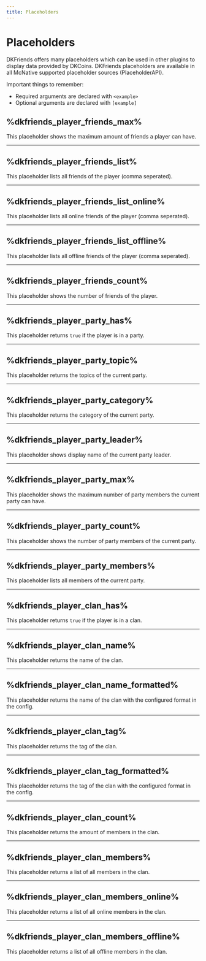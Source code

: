 ```yaml
---
title: Placeholders
---
```


# Placeholders

DKFriends offers many placeholders which can be used in other plugins to display data provided by DKCoins.
DKFriends placeholders are available in all McNative supported placeholder sources (PlaceholderAPI).

Important things to remember:
* Required arguments are declared with ```<example>```
* Optional arguments are declared with ```[example]```

## %dkfriends_player_friends_max%

This placeholder shows the maximum amount of friends a player can have.

***

## %dkfriends_player_friends_list%

This placeholder lists all friends of the player (comma seperated).

***

## %dkfriends_player_friends_list_online%

This placeholder lists all online friends of the player (comma seperated).

***

## %dkfriends_player_friends_list_offline%

This placeholder lists all offline friends of the player (comma seperated).

***

## %dkfriends_player_friends_count%

This placeholder shows the number of friends of the player.

***

## %dkfriends_player_party_has%

This placeholder returns `true` if the player is in a party.

***

## %dkfriends_player_party_topic%

This placeholder returns the topics of the current party.

***

## %dkfriends_player_party_category%

This placeholder returns the category of the current party.

***

## %dkfriends_player_party_leader%

This placeholder shows display name of the current party leader.

***

## %dkfriends_player_party_max%

This placeholder shows the maximum number of party members the current party can have.

***

## %dkfriends_player_party_count%

This placeholder shows the number of party members of the current party.

***

## %dkfriends_player_party_members%

This placeholder lists all members of the current party.

***

## %dkfriends_player_clan_has%

This placeholder returns `true` if the player is in a clan.

***

## %dkfriends_player_clan_name%

This placeholder returns the name of the clan.

***

## %dkfriends_player_clan_name_formatted%

This placeholder returns the name of the clan with the configured format in the config.

***

## %dkfriends_player_clan_tag%

This placeholder returns the tag of the clan.

***

## %dkfriends_player_clan_tag_formatted%

This placeholder returns the tag of the clan with the configured format in the config.


***

## %dkfriends_player_clan_count%

This placeholder returns the amount of members in the clan.


***

## %dkfriends_player_clan_members%

This placeholder returns a list of all members in the clan.

***

## %dkfriends_player_clan_members_online%

This placeholder returns a list of all online members in the clan.

***

## %dkfriends_player_clan_members_offline%

This placeholder returns a list of all offline members in the clan.

